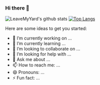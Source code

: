 ### Hi there 👋

![LeaveMyYard's github stats](https://github-readme-stats.vercel.app/api?username=LeaveMyYard&count_private=true)
[![Top Langs](https://github-readme-stats.vercel.app/api/top-langs/?username=LeaveMyYard)](https://github.com/LeaveMyYard/github-readme-stats)

Here are some ideas to get you started:

- 🔭 I’m currently working on ...
- 🌱 I’m currently learning ...
- 👯 I’m looking to collaborate on ...
- 🤔 I’m looking for help with ...
- 💬 Ask me about ...
- 📫 How to reach me: ...
- 😄 Pronouns: ...
- ⚡ Fun fact: ...
